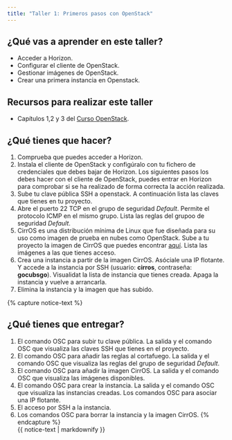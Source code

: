 ```yaml
---
title: "Taller 1: Primeros pasos con OpenStack"
---
```


## ¿Qué vas a aprender en este taller?

* Acceder a Horizon.
* Configurar el cliente de OpenStack.
* Gestionar imágenes de OpenStack.
* Crear una primera instancia en Openstack.

## Recursos para realizar este taller

* Capítulos 1,2 y 3 del [Curso OpenStack](https://github.com/josedom24/curso_openstack_ies).

## ¿Qué tienes que hacer?

1. Comprueba que puedes acceder a Horizon.
2. Instala el cliente de OpenStack y configúralo con tu fichero de credenciales que debes bajar de Horizon. Los siguientes pasos los debes hacer con el cliente de OpenStack, puedes entrar en Horizon para comprobar si se ha realizado de forma correcta la acción realizada.
3. Sube tu clave pública SSH a openstack. A continuación lista las claves que tienes en tu proyecto.
4. Abre el puerto 22 TCP en el grupo de seguridad *Default*. Permite el protocolo ICMP en el mismo grupo. Lista las reglas del grupoo de seguridad *Default*.
5. CirrOS es una distribución mínima de Linux que fue diseñada para su uso como imagen de prueba en nubes como OpenStack. Sube a tu proyecto la imagen de CirrOS que puedes encontrar [aquí](http://download.cirros-cloud.net/0.5.1/cirros-0.5.1-x86_64-disk.img). Lista las imágenes a las que tienes acceso.
6. Crea una instancia a partir de la imagen CirrOS. Asóciale una IP flotante. Y accede a la instancia por SSH (usuario: **cirros**, contraseña: **gocubsgo**). Visualidat la lista de instancia que tienes creada. Apaga la instancia y vuelve a arrancarla.
7. Elimina la instancia y la imagen que has subido.

{% capture notice-text %}
## ¿Qué tienes que entregar?

1. El comando OSC para subir tu clave pública. La salida y el comando OSC que visualiza las claves SSH que tienes en el proyecto.
2. El comando OSC para añadir las reglas al cortafuego. La salida y el comando OSC que visualiza las reglas del grupo de seguridad *Default*.
3. El comando OSC para añadir la imagen CirrOS. La salida y el comando OSC que visualiza las imágenes disponibles.
4. El comando OSC para crear la instancia. La salida y el comando OSC que visualiza las instancias creadas. Los comandos OSC para asociar una IP flotante.
5. El acceso por SSH a la instancia.
6. Los comandos OSC para borrar la instancia y la imagen CirrOS.
{% endcapture %}<div class="notice--info">{{ notice-text | markdownify }}</div>
